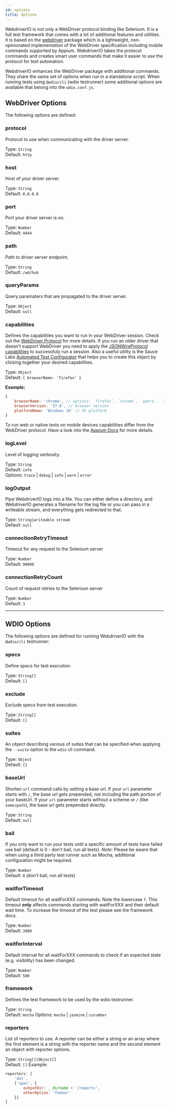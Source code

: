 ```yaml
---
id: options
title: Options
---
```


WebdriverIO is not only a WebDriver protocol binding like Selenium. It is a full test framework that comes with a lot of additional features and utilities. It is based on the [webdriver](https://www.npmjs.com/package/webdriver) package which is a lightweight, non-opinionated implementation of the WebDriver specification including mobile commands supported by Appium. WebdriverIO takes the protocol commands and creates smart user commands that make it easier to use the protocol for test automation.

WebdriverIO enhances the WebDriver package with additional commands. They share the same set of options when run in a standalone script. When running tests using `@wdio/cli` (wdio testrunner) some additional options are available that belong into the `wdio.conf.js`.

## WebDriver Options

The following options are defined:

### protocol
Protocol to use when communicating with the driver server.

Type: `String`<br>
Default: `http`

### host
Host of your driver server.

Type: `String`<br>
Default: `0.0.0.0`

### port
Port your driver server is on.

Type: `Number`<br>
Default: `4444`

### path
Path to driver server endpoint.

Type: `String`<br>
Default: `/wd/hub`

### queryParams
Query paramaters that are propagated to the driver server.

Type: `Object`<br>
Default: `null`

### capabilities
Defines the capabilities you want to run in your WebDriver session. Check out the [WebDriver Protocol](https://w3c.github.io/webdriver/#capabilities) for more details. If you run an older driver that doesn't support WebDriver you need to apply the [JSONWireProtocol capabilities](https://github.com/SeleniumHQ/selenium/wiki/DesiredCapabilities) to successfuly run a session. Also a useful utility is the Sauce Labs [Automated Test Configurator](https://wiki.saucelabs.com/display/DOCS/Platform+Configurator#/)
that helps you to create this object by clicking together your desired capabilities.

Type: `Object`<br>
Default: `{ browserName: 'firefox' }`<br>

**Example:**

```js
{
    browserName: 'chrome', // options: `firefox`, `chrome`, `opera`, `safari`
    browserVersion: '27.0', // browser version
    platformName: 'Windows 10' // OS platform
}
```

To run web or native tests on mobile devices capabilities differ from the WebDriver protocol. Have a look into the [Appium Docs](http://appium.io/docs/en/writing-running-appium/caps/) for more details.

### logLevel
Level of logging verbosity.

Type: `String`<br>
Default: `info`<br>
Options: `trace` | `debug` | `info` | `warn` | `error`

### logOutput
Pipe WebdriverIO logs into a file. You can either define a directory, and WebdriverIO generates a filename for the log file or you can pass in a writeable stream, and everything gets redirected to that.

Type: `String|writeable stream`<br>
Default: `null`

### connectionRetryTimeout
Timeout for any request to the Selenium server

Type: `Number`<br>
Default: `90000`

### connectionRetryCount
Count of request retries to the Selenium server

Type: `Number`<br>
Default: `3`

---

## WDIO Options

The following options are defined for running WebdriverIO with the `@wdio/cli` testrunner:

### specs
Define specs for test execution.

Type: `String[]`<br>
Default: `[]`

### exclude
Exclude specs from test execution.

Type: `String[]`<br>
Default: `[]`

### suites
An object describing various of suites that can be specified when applying the `--suite` option to the `wdio` cli command.

Type: `Object`<br>
Default: `{}`

### baseUrl
Shorten `url` command calls by setting a base url. If your `url` parameter starts with `/`, the base url gets prepended, not including the path portion of your baseUrl. If your `url` parameter starts without a scheme or `/` (like `some/path`), the base url gets prepended directly.

Type: `String`<br>
Default: `null`

### bail
If you only want to run your tests until a specific amount of tests have failed use bail (default is 0 - don't bail, run all tests). _Note_: Please be aware that when using a third party test runner such as Mocha, additional configuration might be required.

Type: `Number`<br>
Default: `0` (don't bail, run all tests)

### waitforTimeout
Default timeout for all waitForXXX commands. Note the lowercase `f`. This timeout __only__ affects commands starting with waitForXXX and their default wait time. To increase the timeout of the test please see the framework docs.

Type: `Number`<br>
Default: `3000`

### waitforInterval
Default interval for all waitForXXX commands to check if an expected state (e.g. visibility) has been changed.

Type: `Number`<br>
Default: `500`

### framework
Defines the test framework to be used by the wdio testrunner.

Type: `String`<br>
Default: `mocha`
Options: `mocha` | `jasmine` | `cucumber`

### reporters
List of reporters to use. A reporter can be either a string or an array where the first element is a string with the reporter name and the second element an object with reporter options.

Type: `String[]|Object[]`<br>
Default: `[]`
Example:
```js
reporters: [
    'dot',
    ['spec', {
        outputDir: __dirname + '/reports',
        otherOption: 'foobar'
    }]
]
```
